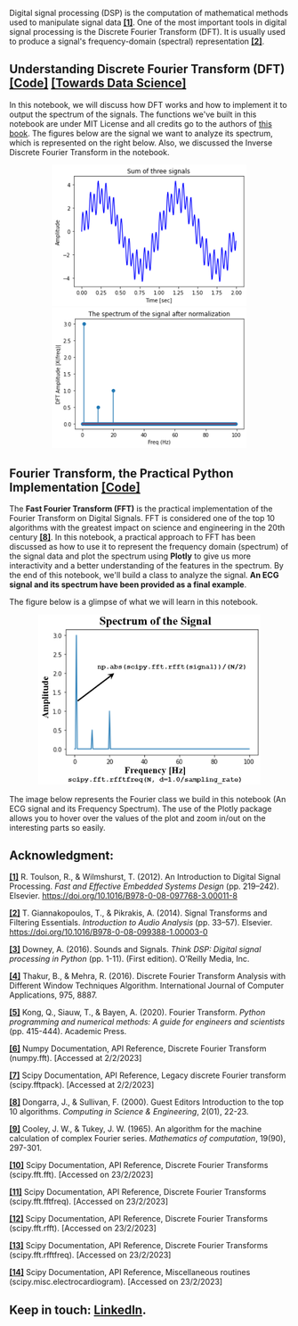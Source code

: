 Digital signal processing (DSP) is the computation of mathematical methods used to manipulate signal data [**[1]**](https://doi.org/10.1016/B978-0-08-097768-3.00011-8). One of the most important tools in digital signal processing is the Discrete Fourier Transform (DFT). It is usually used to produce a signal's frequency-domain (spectral) representation [**[2]**](https://doi.org/10.1016/B978-0-08-099388-1.00003-0).

## Understanding Discrete Fourier Transform (DFT) [**[Code]**](https://github.com/OmarAlkousa/Learn-Fourier-Transform/blob/c4fae6a65d3233d62b9e45d1c0cf730f3bea5753/Understanding%20Discrete%20Fourier%20Transform%20(DFT)/Learning_Discrete_Fourier_Transform_(DFT).ipynb) [**[Towards Data Science]**](https://medium.com/towards-data-science/learn-discrete-fourier-transform-dft-9f7a2df4bfe9)

In this notebook, we will discuss how DFT works and how to implement it to output the spectrum of the signals. The functions we've built in this notebook are under MIT License and all credits go to the authors of [this book](https://pythonnumericalmethods.berkeley.edu/notebooks/Index.html). The figures below are the signal we want to analyze its spectrum, which is represented on the right below. Also, we discussed the Inverse Discrete Fourier Transform in the notebook.

<p align="center">
  <img src="https://github.com/OmarAlkousa/Learn-Fourier-Transform/blob/0aa07f1f7a792f38418c2c637f07dce1ddfdbf81/Understanding%20Discrete%20Fourier%20Transform%20(DFT)/The%20studied%20signal.png", width="350">
  <img src="https://github.com/OmarAlkousa/Learn-Fourier-Transform/blob/0aa07f1f7a792f38418c2c637f07dce1ddfdbf81/Understanding%20Discrete%20Fourier%20Transform%20(DFT)/first%20side%20DFT.png", width="350">
</p>

## Fourier Transform, the Practical Python Implementation [**[Code]**](https://github.com/OmarAlkousa/Learn-Fourier-Transform/blob/10bf85f103dd71e86659ae6ac78f772289ea0ccd/Fourier%20Transform,%20the%20Practical%20Python%20Implementation/Fourier_Transform,_the_Practical_Python_Implementation.ipynb)

The **Fast Fourier Transform (FFT)** is the practical implementation of the Fourier Transform on Digital Signals. FFT is considered one of the top 10 algorithms with the greatest impact on science and engineering in the 20th century [**[8]**](https://doi.ieeecomputersociety.org/10.1109/MCISE.2000.814652). In this notebook, a practical approach to FFT has been discussed as how to use it to represent the frequency domain (spectrum) of the signal data and plot the spectrum using **Plotly** to give us more interactivity and a better understanding of the features in the spectrum. By the end of this notebook, we'll build a class to analyze the signal. **An ECG signal and its spectrum have been provided as a final example**.

The figure below is a glimpse of what we will learn in this notebook.

<p align="center">
  <img src="https://github.com/OmarAlkousa/Learn-Fourier-Transform/blob/10bf85f103dd71e86659ae6ac78f772289ea0ccd/Fourier%20Transform,%20the%20Practical%20Python%20Implementation/Spectrum%20for%20%20real-value%20signal%20data.png", width="400">
</p>

The image below represents the Fourier class we build in this notebook (An ECG signal and its Frequency Spectrum). The use of the Plotly package allows you to hover over the values of the plot and zoom in/out on the interesting parts so easily.



## Acknowledgment:
[**[1]**](https://doi.org/10.1016/B978-0-08-097768-3.00011-8) R. Toulson, R., & Wilmshurst, T. (2012). An Introduction to Digital Signal Processing. *Fast and Effective Embedded Systems Design* (pp. 219–242). Elsevier. https://doi.org/10.1016/B978-0-08-097768-3.00011-8

[**[2]**](https://doi.org/10.1016/B978-0-08-099388-1.00003-0) T. Giannakopoulos, T., & Pikrakis, A. (2014). Signal Transforms and Filtering Essentials. *Introduction to Audio Analysis* (pp. 33–57). Elsevier. https://doi.org/10.1016/B978-0-08-099388-1.00003-0

[**[3]**](https://biblioteca.unisced.edu.mz/bitstream/123456789/1667/1/thinkdsp.pdf) Downey, A. (2016). Sounds and Signals. *Think DSP: Digital signal processing in Python* (pp. 1-11). (First edition). O’Reilly Media, Inc.

[**[4]**](https://citeseerx.ist.psu.edu/document?repid=rep1&type=pdf&doi=da18cc0dc47a2e9f829bf752e86a985d0dcc22f3) Thakur, B., & Mehra, R. (2016). Discrete Fourier Transform Analysis with Different Window Techniques Algorithm. International Journal of Computer Applications, 975, 8887.

[**[5]**](https://pythonnumericalmethods.berkeley.edu/notebooks/chapter24.02-Discrete-Fourier-Transform.html) Kong, Q., Siauw, T., & Bayen, A. (2020). Fourier Transform. *Python programming and numerical methods: A guide for engineers and scientists* (pp. 415-444). Academic Press.

[**[6]**](https://numpy.org/doc/stable/reference/generated/numpy.fft.fft.html) Numpy Documentation, API Reference, Discrete Fourier Transform (numpy.fft). [Accessed at 2/2/2023]

[**[7]**](https://docs.scipy.org/doc/scipy/reference/generated/scipy.fftpack.fft.html) Scipy Documentation, API Reference, Legacy discrete Fourier transform (scipy.fftpack). [Accessed at 2/2/2023]

[**[8]**](https://doi.ieeecomputersociety.org/10.1109/MCISE.2000.814652) Dongarra, J., & Sullivan, F. (2000). Guest Editors Introduction to the top 10 algorithms. *Computing in Science & Engineering*, 2(01), 22-23.

[**[9]**](https://www.ams.org/journals/mcom/1965-19-090/S0025-5718-1965-0178586-1/) Cooley, J. W., & Tukey, J. W. (1965). An algorithm for the machine calculation of complex Fourier series. *Mathematics of computation*, 19(90), 297-301.

[**[10]**](https://docs.scipy.org/doc/scipy/reference/generated/scipy.fft.fft.html#scipy.fft.fft) Scipy Documentation, API Reference, Discrete Fourier Transforms (scipy.fft.fft). [Accessed on 23/2/2023]

[**[11]**](https://docs.scipy.org/doc/scipy/reference/generated/scipy.fft.fftfreq.html#scipy.fft.fftfreq) Scipy Documentation, API Reference, Discrete Fourier Transforms (scipy.fft.fftfreq). [Accessed on 23/2/2023]

[**[12]**](https://docs.scipy.org/doc/scipy/reference/generated/scipy.fft.rfft.html#scipy.fft.rfft) Scipy Documentation, API Reference, Discrete Fourier Transforms (scipy.fft.rfft). [Accessed on 23/2/2023]

[**[13]**](https://docs.scipy.org/doc/scipy/reference/generated/scipy.fft.rfftfreq.html#scipy.fft.rfftfreq) Scipy Documentation, API Reference, Discrete Fourier Transforms (scipy.fft.rfftfreq). [Accessed on 23/2/2023]

[**[14]**](https://docs.scipy.org/doc/scipy/reference/generated/scipy.misc.electrocardiogram.html#scipy.misc.electrocardiogram) Scipy Documentation, API Reference, Miscellaneous routines (scipy.misc.electrocardiogram). [Accessed on 23/2/2023]


## Keep in touch: [LinkedIn](https://www.linkedin.com/in/omar-alkousa).

